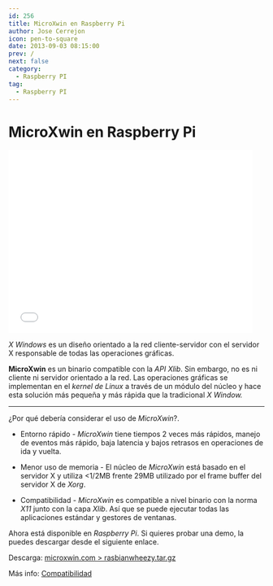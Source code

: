 ```yaml
---
id: 256
title: MicroXwin en Raspberry Pi
author: Jose Cerrejon
icon: pen-to-square
date: 2013-09-03 08:15:00
prev: /
next: false
category:
  - Raspberry PI
tag:
  - Raspberry PI
---
```


# MicroXwin en Raspberry Pi

<iframe width="480" height="360" src="//www.youtube.com/embed/zttcdPtJN8A" frameborder="0" allowfullscreen></iframe>

*X Windows* es un diseño orientado a la red cliente-servidor con el servidor X responsable de todas las operaciones gráficas.

**MicroXwin** es un binario compatible con la *API Xlib*. Sin embargo, no es ni cliente ni servidor orientado a la red. Las operaciones gráficas se implementan en el *kernel de Linux* a través de un módulo del núcleo y hace esta solución más pequeña y más rápida que la tradicional *X Window.*

- - -
¿Por qué debería considerar el uso de *MicroXwin*?.

* Entorno rápido - *MicroXwin* tiene tiempos 2 veces más rápidos, manejo de eventos más rápido, baja latencia y bajos retrasos en operaciones de ida y vuelta.

* Menor uso de memoria - El núcleo de *MicroXwin* está basado en el servidor X y utiliza <1/2MB frente 29MB utilizado por el frame buffer del servidor X de *Xorg*.

* Compatibilidad - *MicroXwin* es compatible a nivel binario con la norma *X11* junto con la capa *Xlib*. Así que se puede ejecutar todas las aplicaciones estándar y gestores de ventanas.

Ahora está disponible en *Raspberry Pi*. Si quieres probar una demo, la puedes descargar desde el siguiente enlace.

Descarga: [microxwin.com > rasbianwheezy.tar.gz](http://www.microxwin.com/rasbianwheezy.tar.gz)

Más info: [Compatibilidad](http://www.microxwin.com/compatability.html)